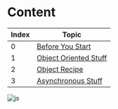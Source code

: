 # Content

| Index | Topic |
| ----- | -----|
| 0 | [Before You Start](https://hamzaahmad97.github.io/to-talk-about-when-we-meet/) |
| 1 | [Object Oriented Stuff](https://hamzaahmad97.github.io/to-talk-about-when-we-meet/Object-oriented-stuff) |
| 2 | [Object Recipe](https://hamzaahmad97.github.io/to-talk-about-when-we-meet/Object-recipe) |
| 3 | [Asynchronous Stuff](https://hamzaahmad97.github.io/to-talk-about-when-we-meet/Asynchronous-stuff) |



![js](https://datavisioner.net/wp-content/uploads/2020/04/javascript-illustration.png)

